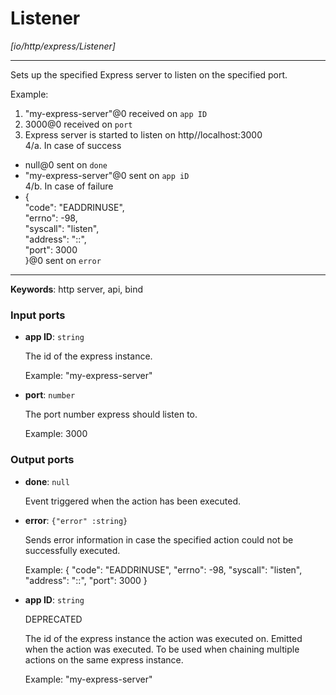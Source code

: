 # Listener

_[io/http/express/Listener]_

---

Sets up the specified Express server to listen on the specified port.  
  
Example:  
1. "my-express-server"@0 received on `app ID`  
2. 3000@0 received on `port`  
3. Express server is started to listen on http//localhost:3000  
4/a. In case of success  
-  null@0 sent on `done`  
- "my-express-server"@0 sent on `app iD`  
4/b. In case of failure  
-  {  
  "code": "EADDRINUSE",  
  "errno": -98,  
  "syscall": "listen",  
  "address": "::",  
  "port": 3000  
}@0 sent on `error`  
  

---

__Keywords__: http server, api, bind

### Input ports

* __app ID__: ` string `

    The id of the express instance.
    
    Example: 
    "my-express-server"


* __port__: ` number `

    The port number express should listen to.
    
    Example: 
    3000

### Output ports

* __done__: ` null `

    Event triggered when the action has been executed.


* __error__: ` {"error" :string} `

    Sends error information in case the specified action could not be successfully executed.
    
    Example:
    {
      "code": "EADDRINUSE",
      "errno": -98,
      "syscall": "listen",
      "address": "::",
      "port": 3000
    }


* __app ID__: ` string `

    DEPRECATED
    
    The id of the express instance the action was executed on. Emitted when the action was executed.
    To be used when chaining multiple actions on the same express instance.
    
    Example: 
    "my-express-server"

